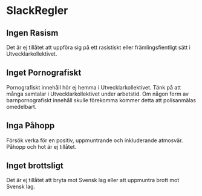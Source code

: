 # SlackRegler

## Ingen Rasism
Det är ej tillåtet att uppföra sig på ett rasistiskt eller främlingsfientligt sätt i Utvecklarkollektivet.

## Inget Pornografiskt
Pornografiskt innehåll hör ej hemma i Utvecklarkollektivet. Tänk på att många samtalar i Utvecklarkollektivet under arbetstid. Om någon form av barnpornografiskt innehåll skulle förekomma kommer detta att polisanmälas omedelbart.

## Inga Påhopp
Försök verka för en positiv, uppmuntrande och inkluderande atmosvär. Påhopp och hot är ej tillåtet.

## Inget brottsligt
Det är ej tillåtet att bryta mot Svensk lag eller att uppmuntra brott mot Svensk lag.